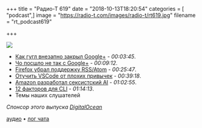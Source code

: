 +++
title = "Радио-Т 619"
date = "2018-10-13T18:20:54"
categories = [ "podcast",]
image = "https://radio-t.com/images/radio-t/rt619.jpg"
filename = "rt_podcast619"

+++

![](https://radio-t.com/images/radio-t/rt619.jpg)

- [Как гугл внезапно закрыл Google+](https://blog.google/technology/safety-security/project-strobe/) - *00:03:45*.
- [Чо посшло не так с Google+](https://www.engadget.com/2018/10/12/goodbye-google-plus-you-beautiful-squandered-opportunity/) - *00:09:12*.
- [Firefox убрал поддержку RSS/Atom](https://www.gijsk.com/blog/2018/10/firefox-removes-core-product-support-for-rss-atom-feeds/) - *00:25:47*.
- [Отучить VSCode от плохих привычек](https://code.visualstudio.com/docs/supporting/faq) - *00:39:18*.
- [Amazon разработал сексистский AI](https://www.theverge.com/2018/10/10/17958784/ai-recruiting-tool-bias-amazon-report) - *01:02:55*.
- [12 факторов для CLI](https://medium.com/@jdxcode/12-factor-cli-apps-dd3c227a0e46) - *01:14:13*.
- Темы наших слушателей

*Спонсор этого выпуска [DigitalOcean](https://www.digitalocean.com)*


[аудио](https://cdn.radio-t.com/rt_podcast619.mp3) • [лог чата](http://chat.radio-t.com/logs/radio-t-619.html)
<audio src="https://cdn.radio-t.com/rt_podcast619.mp3" preload="none"></audio>
